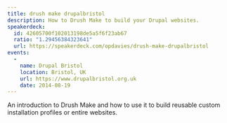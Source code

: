 ```yaml
---
title: drush make drupalbristol
description: How to Drush Make to build your Drupal websites.
speakerdeck:
  id: 42605700f102013198de5a5f6f23ab67
  ratio: "1.29456384323641"
  url: https://speakerdeck.com/opdavies/drush-make-drupalbristol
events:
  -
    name: Drupal Bristol
    location: Bristol, UK
    url: https://www.drupalbristol.org.uk
    date: 2014-08-19
---
```


An introduction to Drush Make and how to use it to build reusable custom installation profiles or entire websites.
